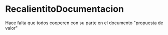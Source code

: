 # RecalientitoDocumentacion

Hace falta que todos cooperen con su parte en el documento "propuesta de valor"
